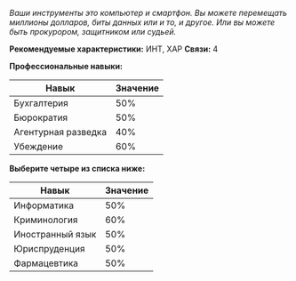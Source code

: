 *Ваши инструменты это компьютер и смартфон. Вы можете перемещать миллионы долларов, биты данных или и то, и другое. Или вы можете быть прокурором, защитником или судьей.*

**Рекомендуемые характеристики:** ИНТ, ХАР
**Связи:** 4

**Профессиональные навыки:**

|Навык|Значение|
|---|---|
|Бухгалтерия|50%|
|Бюрократия|50%|
|Агентурная разведка|40%|
|Убеждение|60%|

**Выберите четыре из списка ниже:**

|Навык|Значение|
|---|---|
|Информатика|50%|
|Криминология|60%|
|Иностранный язык|50%|
|Юриспруденция|50%|
|Фармацевтика|50%|
